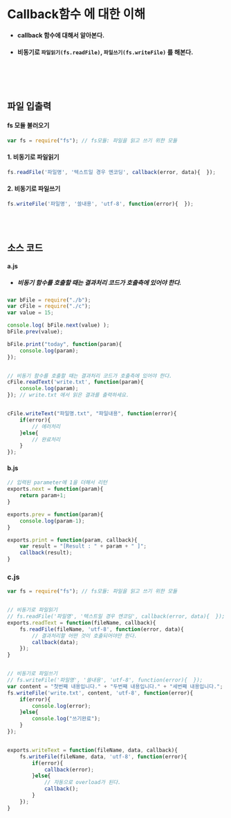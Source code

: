 # Callback함수 에 대한 이해
- #### callback 함수에 대해서 알아본다.
- #### 비동기로 `파일읽기(fs.readFile)`, `파일쓰기(fs.writeFile)` 를 해본다.

<br>
<br>
<br>

## 파일 입출력

#### fs 모듈 불러오기
```JavaScript
var fs = require("fs"); // fs모듈: 파일을 읽고 쓰기 위한 모듈
```

#### 1. 비동기로 파일읽기
```JavaScript
fs.readFile('파일명', '텍스트일 경우 엔코딩', callback(error, data){  });
```

#### 2. 비동기로 파일쓰기
```JavaScript
fs.writeFile('파일명', '쓸내용', 'utf-8', function(error){  });
```

<br>
<br>

## 소스 코드
#### a.js
  - ##### 비동기 함수를 호출할 때는 결과처리 코드가 호출측에 있어야 한다.
```JavaScript
var bFile = require("./b");
var cFile = require("./c");
var value = 15;

console.log( bFile.next(value) );
bFile.prev(value);

bFile.print("today", function(param){
    console.log(param);
});


// 비동기 함수를 호출할 때는 결과처리 코드가 호출측에 있어야 한다.
cFile.readText('write.txt', function(param){
    console.log(param);
}); // write.txt 에서 읽은 결과를 출력하세요.


cFile.writeText("파일명.txt", "파일내용", function(error){
    if(error){
        // 에러처리
    }else{
        // 완료처리
    }
});
```

#### b.js
```JavaScript
// 입력된 parameter에 1을 더해서 리턴
exports.next = function(param){
    return param+1;
}

exports.prev = function(param){
    console.log(param-1);
}

exports.print = function(param, callback){
    var result = "[Result : " + param + " ]";
    callback(result);
}
```

### c.js

```JavaScript
var fs = require("fs"); // fs모듈: 파일을 읽고 쓰기 위한 모듈


// 비동기로 파일읽기
// fs.readFile('파일명', '텍스트일 경우 엔코딩', callback(error, data){  });
exports.readText = function(fileName, callback){
    fs.readFile(fileName, 'utf-8', function(error, data){
        // 결과처리할 어떤 것이 호출되어야만 한다.
        callback(data);
    });
}


// 비동기로 파일쓰기
// fs.writeFile('파일명', '쓸내용', 'utf-8', function(error){  });
var content = "첫번째 내용입니다." + "두번째 내용입니다." + "세번째 내용입니다.";
fs.writeFile('write.txt', content, 'utf-8', function(error){
    if(error){
        console.log(error);
    }else{
        console.log("쓰기완료");
    }
});


exports.writeText = function(fileName, data, callback){
    fs.writeFile(fileName, data, 'utf-8', function(error){
        if(error){
            callback(error);
        }else{
            // 자동으로 overload가 된다.
            callback();
        }
    });
}
```

<br>
